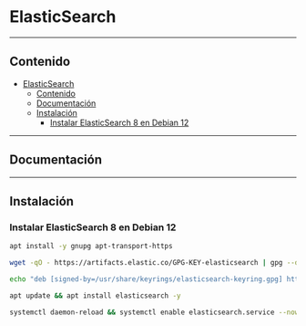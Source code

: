 # ElasticSearch

---

## Contenido

- [ElasticSearch](#elasticsearch)
  - [Contenido](#contenido)
  - [Documentación](#documentación)
  - [Instalación](#instalación)
    - [Instalar ElasticSearch 8 en Debian 12](#instalar-elasticsearch-8-en-debian-12)

---

## Documentación

---

## Instalación

### Instalar ElasticSearch 8 en Debian 12

```sh
apt install -y gnupg apt-transport-https

wget -qO - https://artifacts.elastic.co/GPG-KEY-elasticsearch | gpg --dearmor -o /usr/share/keyrings/elasticsearch-keyring.gpg

echo "deb [signed-by=/usr/share/keyrings/elasticsearch-keyring.gpg] https://artifacts.elastic.co/packages/8.x/apt stable main" | tee /etc/apt/sources.list.d/elastic-8.x.list

apt update && apt install elasticsearch -y

systemctl daemon-reload && systemctl enable elasticsearch.service --now
```
